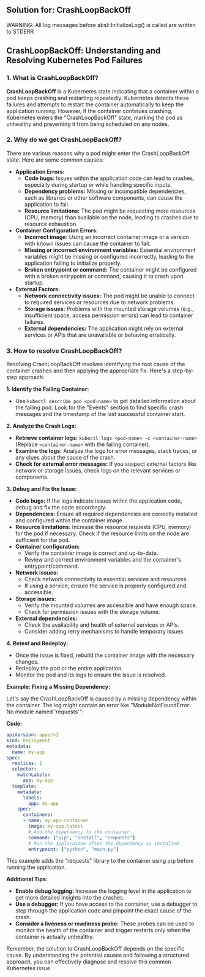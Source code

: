 ## Solution for: CrashLoopBackOff
WARNING: All log messages before absl::InitializeLog() is called are written to STDERR
## CrashLoopBackOff: Understanding and Resolving Kubernetes Pod Failures

### 1. What is CrashLoopBackOff?

**CrashLoopBackOff** is a Kubernetes state indicating that a container within a pod keeps crashing and restarting repeatedly. Kubernetes detects these failures and attempts to restart the container automatically to keep the application running. However, if the container continues crashing, Kubernetes enters the "CrashLoopBackOff" state, marking the pod as unhealthy and preventing it from being scheduled on any nodes.

### 2. Why do we get CrashLoopBackOff?

There are various reasons why a pod might enter the CrashLoopBackOff state. Here are some common causes:

* **Application Errors:**  
    * **Code bugs:** Issues within the application code can lead to crashes, especially during startup or while handling specific inputs.
    * **Dependency problems:** Missing or incompatible dependencies, such as libraries or other software components, can cause the application to fail.
    * **Resource limitations:** The pod might be requesting more resources (CPU, memory) than available on the node, leading to crashes due to resource exhaustion.
* **Container Configuration Errors:**
    * **Incorrect image:** Using an incorrect container image or a version with known issues can cause the container to fail.
    * **Missing or incorrect environment variables:** Essential environment variables might be missing or configured incorrectly, leading to the application failing to initialize properly.
    * **Broken entrypoint or command:** The container might be configured with a broken entrypoint or command, causing it to crash upon startup.
* **External Factors:**
    * **Network connectivity issues:** The pod might be unable to connect to required services or resources due to network problems.
    * **Storage issues:**  Problems with the mounted storage volumes (e.g., insufficient space, access permission errors) can lead to container failures.
    * **External dependencies:** The application might rely on external services or APIs that are unavailable or behaving erratically.

### 3. How to resolve CrashLoopBackOff?

Resolving CrashLoopBackOff involves identifying the root cause of the container crashes and then applying the appropriate fix. Here's a step-by-step approach:

**1. Identify the Failing Container:**

* Use `kubectl describe pod <pod-name>` to get detailed information about the failing pod. Look for the "Events" section to find specific crash messages and the timestamp of the last successful container start.

**2. Analyze the Crash Logs:**

* **Retrieve container logs:** `kubectl logs <pod-name> -c <container-name>` (Replace `<container-name>` with the failing container).
* **Examine the logs:** Analyze the logs for error messages, stack traces, or any clues about the cause of the crash. 
* **Check for external error messages:**  If you suspect external factors like network or storage issues, check logs on the relevant services or components.

**3. Debug and Fix the Issue:**

* **Code bugs:** If the logs indicate issues within the application code, debug and fix the code accordingly.
* **Dependencies:** Ensure all required dependencies are correctly installed and configured within the container image. 
* **Resource limitations:**  Increase the resource requests (CPU, memory) for the pod if necessary. Check if the resource limits on the node are sufficient for the pod. 
* **Container configuration:**  
    * Verify the container image is correct and up-to-date.
    * Review and correct environment variables and the container's entrypoint/command.
* **Network issues:**  
    * Check network connectivity to essential services and resources.
    * If using a service, ensure the service is properly configured and accessible. 
* **Storage issues:**  
    * Verify the mounted volumes are accessible and have enough space.
    * Check for permission issues with the storage volume.
* **External dependencies:**  
    *  Check the availability and health of external services or APIs. 
    *  Consider adding retry mechanisms to handle temporary issues.

**4. Retest and Redeploy:**

* Once the issue is fixed, rebuild the container image with the necessary changes.
* Redeploy the pod or the entire application. 
* Monitor the pod and its logs to ensure the issue is resolved.

**Example: Fixing a Missing Dependency:**

Let's say the CrashLoopBackOff is caused by a missing dependency within the container. The log might contain an error like "ModuleNotFoundError: No module named 'requests'":

**Code:**

```yaml
apiVersion: apps/v1
kind: Deployment
metadata:
  name: my-app
spec:
  replicas: 1
  selector:
    matchLabels:
      app: my-app
  template:
    metadata:
      labels:
        app: my-app
    spec:
      containers:
      - name: my-app-container
        image: my-app:latest
        # Add the dependency to the container
        command: ["pip", "install", "requests"]
        # Run the application after the dependency is installed
        entrypoint: ["python", "main.py"]
```

This example adds the "requests" library to the container using `pip` before running the application.

**Additional Tips:**

* **Enable debug logging:** Increase the logging level in the application to get more detailed insights into the crashes.
* **Use a debugger:** If you have access to the container, use a debugger to step through the application code and pinpoint the exact cause of the crash.
* **Consider a liveness or readiness probe:** These probes can be used to monitor the health of the container and trigger restarts only when the container is actually unhealthy.

Remember, the solution to CrashLoopBackOff depends on the specific cause. By understanding the potential causes and following a structured approach, you can effectively diagnose and resolve this common Kubernetes issue. 
